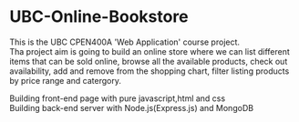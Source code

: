 # UBC-Online-Bookstore
This is the UBC CPEN400A 'Web Application' course project.       
Tha project aim is going to build an online store where we can list different items that can be sold online, browse all the available products, check out availability, add and remove from the shopping chart, filter listing products by price range and catergory.

Building front-end page with pure javascript,html and css       
Building back-end server with Node.js(Express.js) and MongoDB
